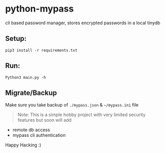 # python-mypass
cli based password manager, stores encrypted passwords in a local tinydb

## Setup:
```
pip3 install -r requirements.txt
```

## Run:
```
Python3 main.py -h
```

## Migrate/Backup 
Make sure you take backup of `./mypass.json` & `~/mypass.ini` file

> Note: This is a simple hobby project with very limited security features but soon will add 
  - remote db access
  - mypass cli authentication

Happy Hacking :)